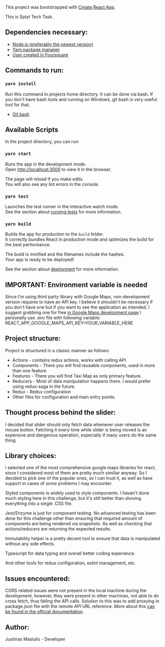 This project was bootstrapped with [Create React App](https://github.com/facebook/create-react-app).

This is Splyt Tech Task. 
## Dependencies necessary:
- [Node.js (preferably the newest version)](https://nodejs.org/en/)
- [Yarn package manager](https://classic.yarnpkg.com/en/docs/install/#windows-stable)
- [User created in Foursquare](https://developer.foursquare.com/docs/)

## Commands to run:

### `yarn install`

Run this command in projects home directory. It can be done via bash.
If you don't have bash tools and running on Windows, git bash is very useful tool for that.
- [Git bash](https://gitforwindows.org/)

## Available Scripts

In the project directory, you can run:

### `yarn start`

Runs the app in the development mode.<br />
Open [http://localhost:3000](http://localhost:3000) to view it in the browser.

The page will reload if you make edits.<br />
You will also see any lint errors in the console.

### `yarn test`

Launches the test runner in the interactive watch mode.<br />
See the section about [running tests](https://facebook.github.io/create-react-app/docs/running-tests) for more information.

### `yarn build`

Builds the app for production to the `build` folder.<br />
It correctly bundles React in production mode and optimizes the build for the best performance.

The build is minified and the filenames include the hashes.<br />
Your app is ready to be deployed!

See the section about [deployment](https://facebook.github.io/create-react-app/docs/deployment) for more information.

## IMPORTANT: Environment variable is needed
Since I'm using third party library with Google Maps, non-development version requires to have an API key. I believe it shouldn't be necessary if you don't have one but if you want to see the application as intended, I suggest grabbing one for free [in Google Maps development page](https://cloud.google.com/maps-platform/)
I personally use .env file with following variable:
REACT_APP_GOOGLE_MAPS_API_KEY=YOUR_VARIABLE_HERE

## Project structure:
Project is structured in a classic manner as follows:
- Actions - contains redux actions, works with calling API.
- Components - There you will find reusable components, used in more than one feature.
- Features - There you will find Taxi Map as only primary feature.
- Reducers - Most of data manipulation happens there. I would prefer using redux-saga in the future.
- Redux - Redux configuration
- Other files for configuration and main entry points.

## Thought process behind the slider:
I decided that slider should only fetch data whenever user releases the mouse button. Fetching it every time while slider is being moved is an expensive and dangerous operation, especially if many users do the same thing.

## Library choices:
I selected one of the most comprehensive google maps libraries for react, since I considered most of them are pretty much similiar anyway. So I decided to pick one of the popular ones, so I can trust it, as well as have support in cases of some problems I may encounter.

Styled components is widely used to style components. I haven't done much styling here in this challenge, but it's still better than shoving everything into a single .CSS file.

Jest/Enzyme is just for component testing. No advanced testing has been done for this challenge other than ensuring that required amount of components are being rendered via snapshots. As well as checking that actions/reducers are returning the expected results.

Immutability helper is a pretty decent tool to ensure that data is manipulated without any side effects.

Typescript for data typing and overall better coding experience.

And other tools for redux configuration, eslint management, etc.

## Issues encountered:
CORS related issues were not present in the local machine during the development, however, they were present in other machines, not able to do cross fetch, thus failing the API calls. Solution to this was to add proxying in package.json file with the remote API URL reference.
More about this [can be found in the official documentation](https://create-react-app.dev/docs/proxying-api-requests-in-development/).
## Author:
Justinas Masiulis - Developer